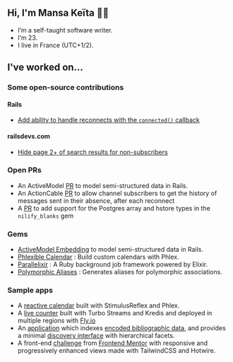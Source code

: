 ## Hi, I'm Mansa Keïta 👋🏾
* I’m a self-taught software writer.
* I’m 23.
* I live in France (UTC+1/2).

## I've worked on...
### Some open-source contributions
#### Rails
* [Add ability to handle reconnects with the `connected()` callback](https://github.com/rails/rails/pull/45738)
#### railsdevs.com
* [Hide page 2+ of search results for non-subscribers](https://github.com/joemasilotti/railsdevs.com/pull/661)
### Open PRs
* An ActiveModel [PR](https://github.com/rails/rails/pull/43399) to model semi-structured data in Rails.
* An ActionCable [PR](https://github.com/rails/rails/pull/45764) to allow channel
subscribers to get the history of messages sent in their absence, after each reconnect
* A [PR](https://github.com/rubiety/nilify_blanks/pull/58) to add support for the Postgres array and hstore types in the `nilify_blanks` gem
### Gems
* [ActiveModel Embedding](https://github.com/mansakondo/activemodel-embedding) to model semi-structured data in Rails.
* [Phlexible Calendar](https://github.com/mansakondo/phlexible_calendar) : Build custom calendars with Phlex.
* [Parallelixir](https://github.com/mansakondo/parallelixir) : A Ruby background job framework powered by Elixir.
* [Polymorphic Aliases](https://github.com/mansakondo/polymorphic_aliases) : Generates aliases for polymorphic associations.
### Sample apps
* A [reactive calendar](https://github.com/mansakondo/stimulus-rephlex-calendar-demo) built with StimulusReflex and Phlex.
* A [live counter](https://github.com/mansakondo/hotwire-counter) built with Turbo Streams and Kredis and deployed in multiple regions with [Fly.io](https://fly.io/)
* An [application](https://karan-demo.herokuapp.com/) which indexes [encoded bibliographic data](https://en.wikipedia.org/wiki/MARC_standards), and provides a minimal [discovery interface](https://blog.andornot.com/blog/discovery-interfaces-a-new-opac-for-libraries/) with hierarchical facets.
* A front-end [challenge](https://rest-countries-challenge.herokuapp.com/) from [Frontend Mentor](https://www.frontendmentor.io/challenges/rest-countries-api-with-color-theme-switcher-5cacc469fec04111f7b848ca) with responsive and progressively enhanced views made with TailwindCSS and Hotwire.
